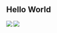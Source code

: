 ## Hello World 
<img src="https://github-readme-stats.vercel.app/api?username=prioarief&&show_icons=true&title_color=ffffff&icon_color=FFC83D&text_color=ffffff&bg_color=017CFE">

<img align="left" src="https://github-readme-stats.vercel.app/api/top-langs/?username=prioarief&layout=compact&theme=dark"/>
